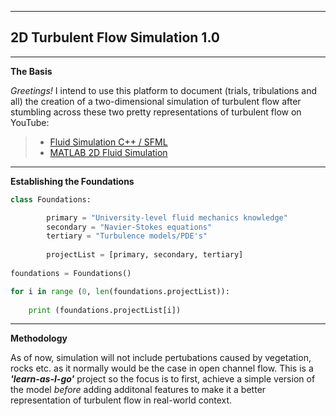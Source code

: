 
---

## 2D Turbulent Flow Simulation 1.0

---

**The Basis** 

*Greetings!*
I intend to use this platform to document (trials, tribulations and all) the creation of a two-dimensional simulation of turbulent flow after stumbling across these two pretty representations of turbulent flow on YouTube:

> * [Fluid Simulation C++ / SFML](https://www.youtube.com/watch?v=XIvO_tzBIMw)
> * [MATLAB 2D Fluid Simulation](https://www.youtube.com/watch?v=cM47L5RddsM)

---
**Establishing the Foundations** 
```python
class Foundations: 

        primary = "University-level fluid mechanics knowledge"
        secondary = "Navier-Stokes equations" 
        tertiary = "Turbulence models/PDE's"
        
        projectList = [primary, secondary, tertiary]
            
foundations = Foundations()

for i in range (0, len(foundations.projectList)):
    
    print (foundations.projectList[i])
```

---

**Methodology**

As of now, simulation will not include pertubations caused by vegetation, rocks etc. as it normally would be the case in open channel flow. This is a ***'learn-as-I-go'*** project so the focus is to first, achieve a simple version of the model *before* adding additonal features to make it a better representation of turbulent flow in real-world context. 

